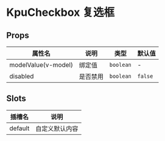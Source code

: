 # KpuCheckbox 复选框

## Props

| 属性名              | 说明     | 类型      | 默认值  |
| ------------------- | -------- | --------- | ------- |
| modelValue(v-model) | 绑定值   | `boolean` | -       |
| disabled            | 是否禁用 | `boolean` | `false` |

## Slots

| 插槽名  | 说明           |
| ------- | -------------- |
| default | 自定义默认内容 |
